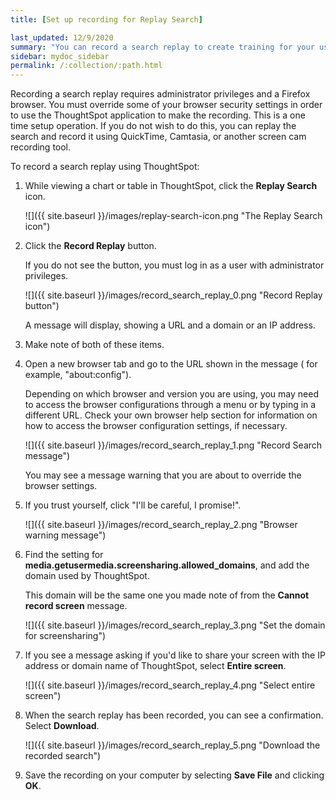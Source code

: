 ```yaml
---
title: [Set up recording for Replay Search]

last_updated: 12/9/2020
summary: "You can record a search replay to create training for your users on how to search your own data."
sidebar: mydoc_sidebar
permalink: /:collection/:path.html
---
```

Recording a search replay requires administrator privileges and a Firefox browser. You must override some of your browser security settings in order to use the ThoughtSpot application to make the recording. This is a one time setup operation. If you do not wish to do this, you can replay the search and record it using QuickTime, Camtasia, or another screen cam recording tool.

To record a search replay using ThoughtSpot:

1. While viewing a chart or table in ThoughtSpot, click the **Replay Search** icon.

     ![]({{ site.baseurl }}/images/replay-search-icon.png "The Replay Search icon")

2. Click the **Record Replay** button.

   If you do not see the button, you must log in as a user with administrator privileges.

     ![]({{ site.baseurl }}/images/record_search_replay_0.png "Record Replay button")

   A message will display, showing a URL and a domain or an IP address.

3. Make note of both of these items.

4. Open a new browser tab and go to the URL shown in the message ( for example, "about:config").

    Depending on which browser and version you are using, you may need to access the browser configurations through a menu or by typing in a different URL. Check your own browser help section for information on how to access the browser configuration settings, if necessary.

     ![]({{ site.baseurl }}/images/record_search_replay_1.png "Record Search message")

     You may see a message warning that you are about to override the browser settings.

5. If you trust yourself, click "I'll be careful, I promise!".

     ![]({{ site.baseurl }}/images/record_search_replay_2.png "Browser warning message")

6. Find the setting for **media.getusermedia.screensharing.allowed_domains**, and add the domain used by ThoughtSpot.

    This domain will be the same one you made note of from the **Cannot record screen** message.

     ![]({{ site.baseurl }}/images/record_search_replay_3.png "Set the domain for screensharing")

7. If you see a message asking if you'd like to share your screen with the IP address or domain name of ThoughtSpot, select **Entire screen**.

     ![]({{ site.baseurl }}/images/record_search_replay_4.png "Select entire screen")

8. When the search replay has been recorded, you can see a confirmation. Select **Download**.

     ![]({{ site.baseurl }}/images/record_search_replay_5.png "Download the recorded search")

9. Save the recording on your computer by selecting **Save File** and clicking **OK**.

